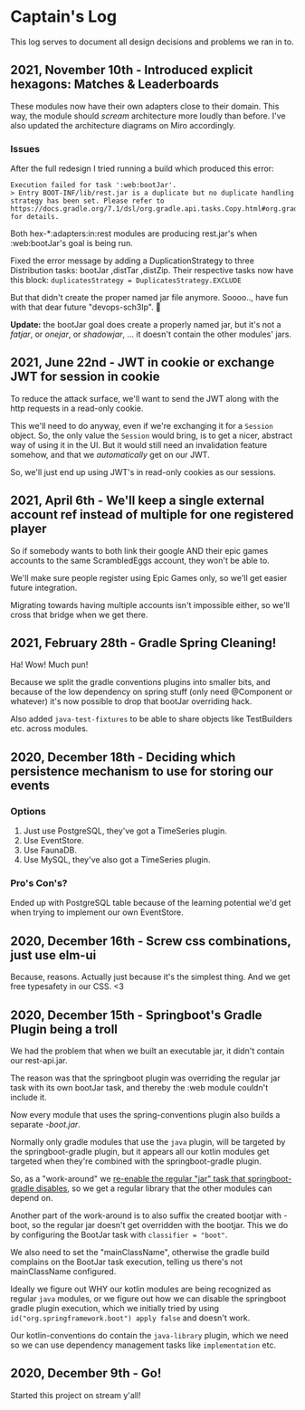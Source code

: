 # Captain's Log

This log serves to document all design decisions and problems we ran in to.

## 2021, November 10th - Introduced explicit hexagons: Matches & Leaderboards
These modules now have their own adapters close to their domain. This way, the module should _scream_ architecture more loudly than before. I've also updated the architecture diagrams on Miro accordingly.

### Issues
After the full redesign I tried running a build which produced this error:

```
Execution failed for task ':web:bootJar'.
> Entry BOOT-INF/lib/rest.jar is a duplicate but no duplicate handling strategy has been set. Please refer to https://docs.gradle.org/7.1/dsl/org.gradle.api.tasks.Copy.html#org.gradle.api.tasks.Copy:duplicatesStrategy for details.
```

Both hex-*:adapters:in:rest modules are producing rest.jar's when :web:bootJar's goal is being run.

Fixed the error message by adding a DuplicationStrategy to three Distribution tasks: bootJar ,distTar ,distZip.
Their respective tasks now have this block:
`duplicatesStrategy = DuplicatesStrategy.EXCLUDE`

But that didn't create the proper named jar file anymore. Soooo.., have fun with that dear future "devops-sch3lp". 😬

**Update:** the bootJar goal does create a properly named jar, but it's not a _fatjar_, or _onejar_, or _shadowjar_, ... it doesn't contain the other modules' jars.

## 2021, June 22nd - JWT in cookie or exchange JWT for session in cookie
To reduce the attack surface, we'll want to send the JWT along with the http requests in a read-only cookie.

This we'll need to do anyway, even if we're exchanging it for a `Session` object. So, the only value the `Session` would bring, is to get a nicer, abstract way of using it in the UI. But it would still need an invalidation feature somehow, and that we _automatically_ get on our JWT.

So, we'll just end up using JWT's in read-only cookies as our sessions.

## 2021, April 6th - We'll keep a single external account ref instead of multiple for one registered player
So if somebody wants to both link their google AND their epic games accounts to the same ScrambledEggs account, they won't be able to.

We'll make sure people register using Epic Games only, so we'll get easier future integration.

Migrating towards having multiple accounts isn't impossible either, so we'll cross that bridge when we get there.

## 2021, February 28th - Gradle Spring Cleaning!
Ha! Wow! Much pun!

Because we split the gradle conventions plugins into smaller bits, and because of the low dependency on spring stuff (only need @Component or whatever) it's now possible to drop that bootJar overriding hack.

Also added `java-test-fixtures` to be able to share objects like TestBuilders etc. across modules.

## 2020, December 18th - Deciding which persistence mechanism to use for storing our events
### Options

1. Just use PostgreSQL, they've got a TimeSeries plugin.
2. Use EventStore. 
3. Use FaunaDB.
4. Use MySQL, they've also got a TimeSeries plugin.

### Pro's Con's?
Ended up with PostgreSQL table because of the learning potential we'd get when trying to implement our own EventStore.

## 2020, December 16th - Screw css combinations, just use elm-ui
Because, reasons. Actually just because it's the simplest thing. And we get free typesafety in our CSS. <3

## 2020, December 15th - Springboot's Gradle Plugin being a troll
We had the problem that when we built an executable jar, it didn't contain our rest-api.jar.

The reason was that the springboot plugin was overriding the regular jar task with its own bootJar task, and thereby the :web module couldn't include it.

Now every module that uses the spring-conventions plugin also builds a separate _-boot.jar_.

Normally only gradle modules that use the `java` plugin, will be targeted by the springboot-gradle plugin, but it appears all our kotlin modules get targeted when they're combined with the springboot-gradle plugin.

So, as a "work-around" we [re-enable the regular "jar" task that springboot-gradle disables](https://docs.spring.io/spring-boot/docs/2.1.4.RELEASE/gradle-plugin/reference/html/#packaging-executable), so we get a regular library that the other modules can depend on.

Another part of the work-around is to also suffix the created bootjar with -boot, so the regular jar doesn't get overridden with the bootjar. This we do by configuring the BootJar task with `classifier = "boot"`.

We also need to set the "mainClassName", otherwise the gradle build complains on the BootJar task execution, telling us there's not mainClassName configured.

Ideally we figure out WHY our kotlin modules are being recognized as regular `java` modules, or we figure out how we can disable the springboot gradle plugin execution, which we initially tried by using `id("org.springframework.boot") apply false` and doesn't work.

Our kotlin-conventions do contain the `java-library` plugin, which we need so we can use dependency management tasks like `implementation` etc.

## 2020, December 9th - Go!
Started this project on stream y'all!